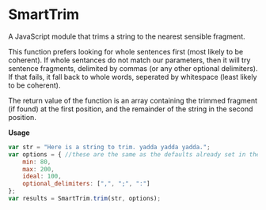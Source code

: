 SmartTrim
=========

A JavaScript module that trims a string to the nearest sensible fragment. 

This function prefers looking for whole sentences first (most likely to be coherent). If whole sentances do not match our parameters,
then it will try sentence fragments, delimited by commas (or any other optional delimiters). If that fails, it fall back to whole words, 
seperated by whitespace (least likely to be coherent). 

The return value of the function is an array containing the trimmed fragment (if found) at the first position, and the remainder of the string in the second position.

**Usage**

```javascript
var str = "Here is a string to trim. yadda yadda yadda.";
var options = { //these are the same as the defaults already set in the module, and a thus optional
    min: 80,
    max: 200,
    ideal: 100,
    optional_delimiters: [",", ";", ":"]
};
var results = SmartTrim.trim(str, options); 
```
